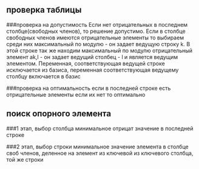 
проверка таблицы
---
###проверка на допустимость
Eсли нет отрицательных в последнем столбце(свободных членов), то решение допустимо.
Если в столбце свободных членов имеются отрицательные элементы то выбираем среди них максимальный по модулю - он задает ведущую строку k. В этой строке так же находим максимальный по модулю отрицательный элемент ak,l - он задает ведущий столбец - l и является ведущим элементом. Переменная, соответствующая ведущей строке исключается из базиса, переменная соответствующая ведущему столбцу включается в базис

###проверка на оптимальность
если в последней строке есть отрицательные элементы
если их нет то оптимально

поиск опорного элемента
---
###1 этап, выбор столбца
минимальное отрицат значение в последней строке

###2 этап, выбор строки
минимальное значение элемента в столбце своб членов, деленное на элемент из ключевой из ключевого столбца, той же строки